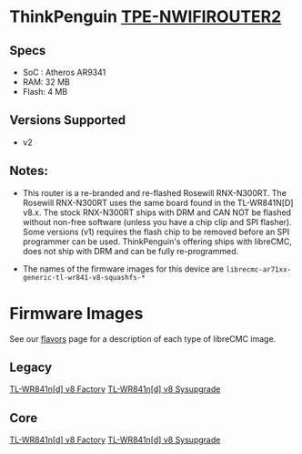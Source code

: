 # ThinkPenguin  [TPE-NWIFIROUTER2](https://www.thinkpenguin.com/gnu-linux/free-software-wireless-n-broadband-router-gnu-linux-tpe-nwifirouter2)

## Specs

* SoC : Atheros AR9341
* RAM: 32 MB
* Flash: 4 MB

## Versions Supported

* v2

## Notes:

* This router is a re-branded and re-flashed Rosewill RNX-N300RT. The Rosewill RNX-N300RT uses the same board found in the 
TL-WR841N[D] v8.x. The stock RNX-N300RT ships with DRM and CAN NOT be flashed without non-free software (unless you have 
a chip clip and SPI flasher). Some versions (v1) requires the flash chip to be removed before an SPI programmer can be used. 
ThinkPenguin's offering ships with libreCMC, does not ship with DRM and can be fully re-programmed.

* The names of the firmware images for this device are `librecmc-ar71xx-generic-tl-wr841-v8-squashfs-*`

# Firmware Images

See our [flavors](https://librecmc.org/flavors.html) page for a description of each type of libreCMC image.

## Legacy

[TL-WR841n[d] v8 Factory](https://librecmc.org/librecmc/downloads/snapshots/current/legacy/ar71xx/generic/librecmc-ar71xx-generic-tl-wr841-v8-squashfs-factory.bin)
[TL-WR841n[d] v8 Sysupgrade](https://librecmc.org/librecmc/downloads/snapshots/current/legacy/ar71xx/generic/librecmc-ar71xx-generic-tl-wr841-v8-squashfs-sysupgrade.bin)

## Core

[TL-WR841n[d] v8 Factory](https://librecmc.org/librecmc/downloads/snapshots/current/core/ar71xx/generic/librecmc-ar71xx-generic-tl-wr841-v8-squashfs-factory.bin)
[TL-WR841n[d] v8 Sysupgrade](https://librecmc.org/librecmc/downloads/snapshots/current/core/ar71xx/generic/librecmc-ar71xx-generic-tl-wr841-v8-squashfs-sysupgrade.bin)

